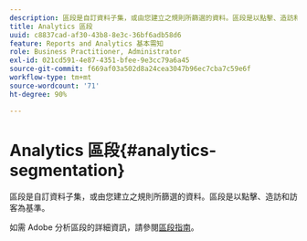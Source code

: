 ```yaml
---
description: 區段是自訂資料子集，或由您建立之規則所篩選的資料。區段是以點擊、造訪和訪客為基準。
title: Analytics 區段
uuid: c8837cad-af30-43b8-8e3c-36bf6adb58d6
feature: Reports and Analytics 基本需知
role: Business Practitioner, Administrator
exl-id: 021cd591-4e87-4351-bfee-9e3cc79a6a45
source-git-commit: f669af03a502d8a24cea3047b96ec7cba7c59e6f
workflow-type: tm+mt
source-wordcount: '71'
ht-degree: 90%

---
```


# Analytics 區段{#analytics-segmentation}

區段是自訂資料子集，或由您建立之規則所篩選的資料。區段是以點擊、造訪和訪客為基準。

如需 Adobe 分析區段的詳細資訊，請參閱[區段指南](https://experienceleague.adobe.com/docs/analytics/components/segmentation/seg-home.html)。

